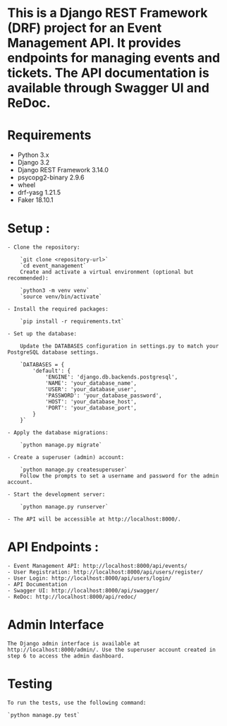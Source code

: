 # This is a Django REST Framework (DRF) project for an Event Management API. It provides endpoints for managing events and tickets. The API documentation is available through Swagger UI and ReDoc.

# Requirements

- Python 3.x
- Django 3.2
- Django REST Framework 3.14.0
- psycopg2-binary 2.9.6
- wheel
- drf-yasg 1.21.5
- Faker 18.10.1

# Setup :

    - Clone the repository:

        `git clone <repository-url>`
        `cd event_management`
        Create and activate a virtual environment (optional but recommended):

        `python3 -m venv venv`
        `source venv/bin/activate`

    - Install the required packages:

        `pip install -r requirements.txt`

    - Set up the database:

        Update the DATABASES configuration in settings.py to match your PostgreSQL database settings.

        `DATABASES = {
            'default': {
                'ENGINE': 'django.db.backends.postgresql',
                'NAME': 'your_database_name',
                'USER': 'your_database_user',
                'PASSWORD': 'your_database_password',
                'HOST': 'your_database_host',
                'PORT': 'your_database_port',
            }
        }`

    - Apply the database migrations:

        `python manage.py migrate`

    - Create a superuser (admin) account:

        `python manage.py createsuperuser`
        Follow the prompts to set a username and password for the admin account.

    - Start the development server:

        `python manage.py runserver`

    - The API will be accessible at http://localhost:8000/.

# API Endpoints :

    - Event Management API: http://localhost:8000/api/events/
    - User Registration: http://localhost:8000/api/users/register/
    - User Login: http://localhost:8000/api/users/login/
    - API Documentation
    - Swagger UI: http://localhost:8000/api/swagger/
    - ReDoc: http://localhost:8000/api/redoc/

# Admin Interface

    The Django admin interface is available at http://localhost:8000/admin/. Use the superuser account created in step 6 to access the admin dashboard.

# Testing
    
    To run the tests, use the following command:
    
    `python manage.py test`